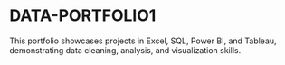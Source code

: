 # DATA-PORTFOLIO1
This portfolio showcases projects in Excel, SQL, Power BI, and Tableau, demonstrating data cleaning, analysis, and visualization skills.
